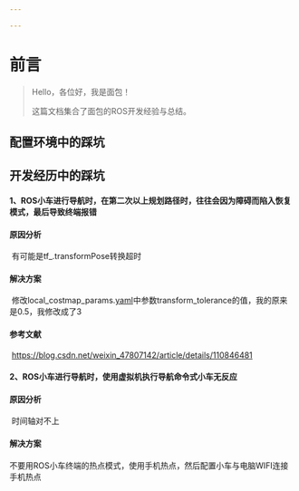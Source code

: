 ```yaml
---

---
```


# 前言

> Hello，各位好，我是面包！
>
> 这篇文档集合了面包的ROS开发经验与总结。





## 配置环境中的踩坑









## 开发经历中的踩坑

#### 1、ROS小车进行导航时，在第二次以上规划路径时，往往会因为障碍而陷入恢复模式，最后导致终端报错

#### 	原因分析

​		有可能是tf_.transformPose转换超时

#### 	解决方案

​		修改local_costmap_params.[yaml](https://so.csdn.net/so/search?q=yaml&spm=1001.2101.3001.7020)中参数transform_tolerance的值，我的原来是0.5，我修改成了3

#### 	参考文献

​		https://blog.csdn.net/weixin_47807142/article/details/110846481

#### 2、ROS小车进行导航时，使用虚拟机执行导航命令式小车无反应

#### 	原因分析

​		时间轴对不上

#### 	解决方案

​		不要用ROS小车终端的热点模式，使用手机热点，然后配置小车与电脑WIFI连接手机热点
